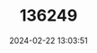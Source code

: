 ---
title: "136249"
category: "Cratogeomys planiceps"
draft: false
date: 2024-02-22 13:03:51
languages:
  English: ["Volcán De Toluca Pocket Gopher"]
---
